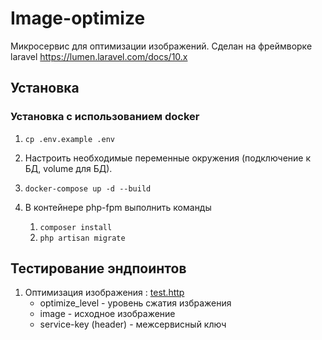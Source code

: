 # Image-optimize

Микросервис для оптимизации изображений. Сделан на фреймворке laravel
<a href="https://lumen.laravel.com/docs/10.x">https://lumen.laravel.com/docs/10.x</a>

## Установка

### Установка с использованием docker

1. ```cp .env.example .env```

2. Настроить необходимые переменные окружения (подключение к БД, volume для БД).

3. ```docker-compose up -d --build```

4. В контейнере php-fpm выполнить команды
    1. ```composer install```
    2. ```php artisan migrate```
## Тестирование эндпоинтов

1. Оптимизация изображения : [test.http](http-client%2Ftest.http)
   * optimize_level - уровень сжатия избражения
   * image - исходное изображение
   * service-key (header) - межсервисный ключ